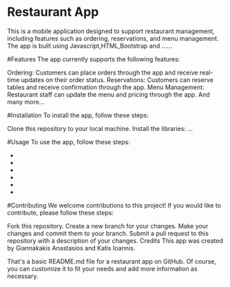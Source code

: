 # Restaurant App
This is a mobile application designed to support restaurant management, including features such as ordering, reservations, and menu management. The app is built using Javascript,HTML,Bootstrap and ......

#Features
The app currently supports the following features:

Ordering: Customers can place orders through the app and receive real-time updates on their order status.
Reservations: Customers can reserve tables and receive confirmation through the app.
Menu Management: Restaurant staff can update the menu and pricing through the app.
And many more...

#Installation
To install the app, follow these steps:

Clone this repository to your local machine.
Install the libraries: ...

#Usage
To use the app, follow these steps:

-
-
-
-
-
-

#Contributing
We welcome contributions to this project! If you would like to contribute, please follow these steps:

Fork this repository.
Create a new branch for your changes.
Make your changes and commit them to your branch.
Submit a pull request to this repository with a description of your changes.
Credits
This app was created by Giannakakis Anastasios and Katis Ioannis.


That's a basic README.md file for a restaurant app on GitHub. Of course, you can customize it to fit your needs and add more information as necessary.
